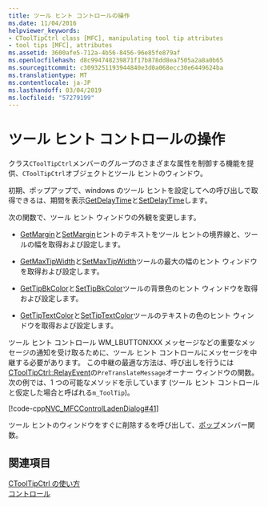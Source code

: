 ```yaml
---
title: ツール ヒント コントロールの操作
ms.date: 11/04/2016
helpviewer_keywords:
- CToolTipCtrl class [MFC], manipulating tool tip attributes
- tool tips [MFC], attributes
ms.assetid: 3600afe5-712a-4b56-8456-96e85fe879af
ms.openlocfilehash: d8c994748239871f17b878dd8ea7505a2a8a0b65
ms.sourcegitcommit: c3093251193944840e3d0a068ecc30e6449624ba
ms.translationtype: MT
ms.contentlocale: ja-JP
ms.lasthandoff: 03/04/2019
ms.locfileid: "57279199"
---
```

# <a name="manipulating-the-tool-tip-control"></a>ツール ヒント コントロールの操作

クラス`CToolTipCtrl`メンバーのグループのさまざまな属性を制御する機能を提供、`CToolTipCtrl`オブジェクトとツール ヒントのウィンドウ。

初期、ポップアップで、windows のツール ヒントを設定してへの呼び出しで取得できるは、期間を表示[GetDelayTime](../mfc/reference/ctooltipctrl-class.md#getdelaytime)と[SetDelayTime](../mfc/reference/ctooltipctrl-class.md#setdelaytime)します。

次の関数で、ツール ヒント ウィンドウの外観を変更します。

- [GetMargin](../mfc/reference/ctooltipctrl-class.md#getmargin)と[SetMargin](../mfc/reference/ctooltipctrl-class.md#setmargin)ヒントのテキストをツール ヒントの境界線と、ツールの幅を取得および設定します。

- [GetMaxTipWidth](../mfc/reference/ctooltipctrl-class.md#getmaxtipwidth)と[SetMaxTipWidth](../mfc/reference/ctooltipctrl-class.md#setmaxtipwidth)ツールの最大の幅のヒント ウィンドウを取得および設定します。

- [GetTipBkColor](../mfc/reference/ctooltipctrl-class.md#gettipbkcolor)と[SetTipBkColor](../mfc/reference/ctooltipctrl-class.md#settipbkcolor)ツールの背景色のヒント ウィンドウを取得および設定します。

- [GetTipTextColor](../mfc/reference/ctooltipctrl-class.md#gettiptextcolor)と[SetTipTextColor](../mfc/reference/ctooltipctrl-class.md#settiptextcolor)ツールのテキストの色のヒント ウィンドウを取得および設定します。

ツール ヒント コントロール WM_LBUTTONXXX メッセージなどの重要なメッセージの通知を受け取るために、ツール ヒント コントロールにメッセージを中継する必要があります。 この中継の最適な方法は、呼び出しを行うには[CToolTipCtrl::RelayEvent](../mfc/reference/ctooltipctrl-class.md#relayevent)の`PreTranslateMessage`オーナー ウィンドウの関数。 次の例では、1 つの可能なメソッドを示しています (ツール ヒント コントロールと仮定した場合と呼ばれる`m_ToolTip`)。

[!code-cpp[NVC_MFCControlLadenDialog#41](../mfc/codesnippet/cpp/manipulating-the-tool-tip-control_1.cpp)]

ツール ヒントのウィンドウをすぐに削除するを呼び出して、[ポップ](../mfc/reference/ctooltipctrl-class.md#pop)メンバー関数。

## <a name="see-also"></a>関連項目

[CToolTipCtrl の使い方](../mfc/using-ctooltipctrl.md)<br/>
[コントロール](../mfc/controls-mfc.md)
